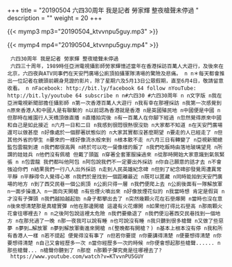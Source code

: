 +++
title = "20190504  六四30周年 我是記者 勞家輝 整夜槍聲未停過 "
description = ""
weight = 20
+++

{{< mymp3 mp3="20190504_ktvvnpu5guy.mp3" >}}

{{< mymp4 mp4="20190504_ktvvnpu5guy.mp4" >}}

     六四30周年 我是記者 勞家輝 整夜槍聲未停過 
     六四三十周年，1989時任亞洲電視攝影師勞家輝憶述當年在香港採訪百萬人大遊行，及後來在北京，六四夜與ATV同事們在天安門廣場公廁頂拍攝軍隊清場的驚險及悲痛。 n n＊每天都會推出一位記者在鏡頭前親身見證的影片，除了星期六及5月13日公眾假期，直至6月4日，敬請留意收看。 n nFacebook: http://bit.ly/facebook 64 follow nYouTube: http://bit.ly/youtube 64 subscribe n n#六四30 #六四30周年 n n文字版 n我在亞洲電視新聞部擔任攝影師 n第一次香港百萬人大遊行 n我有幸在那裡採訪 n我第一次感覺到 n原來香港人和中國人是有聯繫的 n以前認為香港就是香港 n是英國殖民地 n中國便是中國 n但那時在維園行人天橋頂做直播 n直播拍完後 n有一百萬人在你腳下經過 n忽然覺得原來中國和自己是如此接近 n六月一日和二日 n我感到很悶很熱很沒勁 n大家都不知道 n在天安門廣場還可以做甚麼 n好像處於一個膠著狀態似的 n大家其實都沒甚麼期望 n要走的人已經走了 n但其他外省的學生 n要來的一樣好像流水般來到 n根本散不走 n六月三日有轉變了 n亞視新聞總監包雲龍到達 n我們都很高興 n終於可以吃一餐像樣的飯了 n我們吃飯時由落地玻璃望見 n所謂的娃娃兵 n他們沒有佩槍 但戴了頭盔 n穿著全套軍服操過來 n從那時開始大家意識到氣氛緊張 n n包雲龍 我們都叫他阿包 n阿包說我們不一定要出外採訪 n你自己願意的話才去 n不會強迫你們 n結果我們一行八人出外採訪 n走到人民英雄紀念碑 n但到了紀念碑卻發覺周遭異常平靜 n平靜得令人覺得心寒 n我們於是找到一個距離最近 n既可以匿藏 n同時能拍到天安門廣場的地方 n到了西交民巷一個公廁頂 n公廁只得一層 n我們便爬上去 n公廁後面有一隊解放軍 n一面步操進入 n一面向天開槍 n有些煙火噴出來 n好像放煙花似的 n我當時想 肯定是假貨 n才沒有子彈頭 n我們越拍越起勁 n身子都攀出去了 n突然幾顆火花在石壆爆開 n當時也沒在意 n後來想清楚那是真槍實彈 n他在那邊開槍 這邊有火花爆開 n如果他打得比石壆高 n那兩顆火花會往哪裡去? n n之後阿包說這裡太危險 n我們要撤退了 n我們便沿著西交民巷找到一個地方 n在那兒過了一晚 n那一夜我可以說有睡 n也可說沒有睡 n我只聽到很多槍聲 n又做了些惡夢 n夢到…解放軍 n夢到解放軍衝進來開槍 n(整晚都有開槍？) n基本上根本沒有停 n我和所有香港人一樣 n若不提起 便覺得沒有事了 n但若你要提 n你要講得清楚 n便要想得清楚 n你要想得清楚 n自己又會經歷多一次 n當你經歷多一次的時候 n你便會想起那些槍聲...... n那些槍聲... n槍聲你聽到了 n那麼 n那顆子彈究竟是往哪裡去了? 
     https://www.youtube.com/watch?v=KTvvnPU5GUY 

